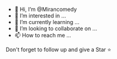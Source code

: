- 👋 Hi, I’m @Mirancomedy
- 👀 I’m interested in ...
- 🌱 I’m currently learning ...
- 💞️ I’m looking to collaborate on ...
- 📫 How to reach me ...

<!---
Mirancomedy/Mirancomedy is a ✨ special ✨ repository because its `README.md` (this file) appears on your GitHub profile.
You can click the Preview link to take a look at your changes.
--->
Don't forget to follow up and give a Star ⭐
